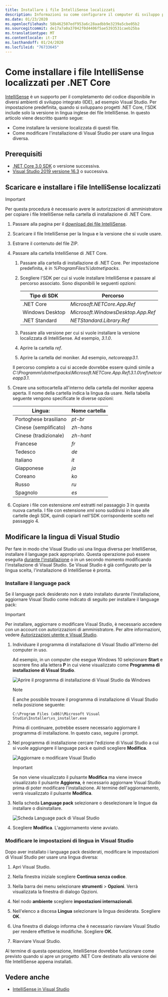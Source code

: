 ```yaml
---
title: Installare i file IntelliSense localizzati
description: Informazioni su come configurare il computer di sviluppo per l'uso di file IntelliSense localizzati per i progetti .NET Core in Visual Studio.
ms.date: 01/23/2020
ms.openlocfilehash: 58b462507edf953a6c28aadbb9e3239a5cbe05b2
ms.sourcegitcommit: de17a7a0a37042f0d4406f5ae5393531caeb25ba
ms.translationtype: MT
ms.contentlocale: it-IT
ms.lasthandoff: 01/24/2020
ms.locfileid: "76733645"
---
```

# <a name="how-to-install-localized-intellisense-files-for-net-core"></a>Come installare i file IntelliSense localizzati per .NET Core

[IntelliSense](/visualstudio/ide/using-intellisense) è un supporto per il completamento del codice disponibile in diversi ambienti di sviluppo integrato (IDE), ad esempio Visual Studio. Per impostazione predefinita, quando si sviluppano progetti .NET Core, l'SDK include solo la versione in lingua inglese dei file IntelliSense. In questo articolo viene descritto quanto segue:

- Come installare la versione localizzata di questi file.
- Come modificare l'installazione di Visual Studio per usare una lingua diversa.

## <a name="prerequisites"></a>Prerequisiti

- [.NET Core 3.0 SDK](https://dotnet.microsoft.com/download/dotnet-core) o versione successiva.
- [Visual Studio 2019 versione 16.3](https://visualstudio.microsoft.com/downloads/?utm_medium=microsoft&utm_source=docs.microsoft.com&utm_campaign=inline+link&utm_content=download+vs2019) o successiva.

## <a name="download-and-install-the-localized-intellisense-files"></a>Scaricare e installare i file IntelliSense localizzati

> [!IMPORTANT]
> Per questa procedura è necessario avere le autorizzazioni di amministratore per copiare i file IntelliSense nella cartella di installazione di .NET Core.

1. Passare alla pagina per il [download dei file IntelliSense](https://dotnet.microsoft.com/download/dotnet-core/intellisense).

1. Scaricare il file IntelliSense per la lingua e la versione che si vuole usare.

1. Estrarre il contenuto del file ZIP.

1. Passare alla cartella IntelliSense di .NET Core.

   1. Passare alla cartella di installazione di .NET Core. Per impostazione predefinita, è in *%ProgramFiles%\dotnet\packs*.
   1. Scegliere l'SDK per cui si vuole installare IntelliSense e passare al percorso associato. Sono disponibili le seguenti opzioni:

      | Tipo di SDK        | Percorso                               |
      | --------------- | ---------------------------------- |
      | .NET Core       | *Microsoft.NETCore.App.Ref*        |
      | Windows Desktop | *Microsoft.WindowsDesktop.App.Ref* |
      | .NET Standard   | *NETStandard.Library.Ref*          |
   
   1. Passare alla versione per cui si vuole installare la versione localizzata di IntelliSense. Ad esempio, *3.1.0*.
   1. Aprire la cartella *ref*.
   1. Aprire la cartella del moniker. Ad esempio, *netcoreapp3.1*.

   Il percorso completo a cui si accede dovrebbe essere quindi simile a *C:\Programmi\dotnet\packs\Microsoft.NETCore.App.Ref\3.1.0\ref\netcoreapp3.1*.

1. Creare una sottocartella all'interno della cartella del moniker appena aperta. Il nome della cartella indica la lingua da usare. Nella tabella seguente vengono specificate le diverse opzioni:

   | Lingua:              | Nome cartella |
   | --------------------- | ----------- |
   | Portoghese brasiliano  | *pt-br*     |
   | Cinese (semplificato)  | *zh-hans*   |
   | Cinese (tradizionale) | *zh-hant*   |
   | Francese                | *fr*        |
   | Tedesco                | *de*        |
   | Italiano               | *it*        |
   | Giapponese              | *ja*        |
   | Coreano                | *ko*        |
   | Russo               | *ru*        |
   | Spagnolo               | *es*        |

1. Copiare i file con estensione *xml* estratti nel passaggio 3 in questa nuova cartella. I file con estensione *xml* sono suddivisi in base alle cartelle degli SDK, quindi copiarli nell'SDK corrispondente scelto nel passaggio 4.

## <a name="modify-visual-studio-language"></a>Modificare la lingua di Visual Studio

Per fare in modo che Visual Studio usi una lingua diversa per IntelliSense, installare il language pack appropriato. Questa operazione può essere eseguita [durante l'installazione](/visualstudio/install/install-visual-studio#step-6---install-language-packs-optional) o in un secondo momento modificando l'installazione di Visual Studio. Se Visual Studio è già configurato per la lingua scelta, l'installazione di IntelliSense è pronta.

### <a name="install-the-language-pack"></a>Installare il language pack

Se il language pack desiderato non è stato installato durante l'installazione, aggiornare Visual Studio come indicato di seguito per installare il language pack:

> [!IMPORTANT]
> Per installare, aggiornare o modificare Visual Studio, è necessario accedere con un account con autorizzazioni di amministratore. Per altre informazioni, vedere [Autorizzazioni utente e Visual Studio](/visualstudio/ide/user-permissions-and-visual-studio).

1. Individuare il programma di installazione di Visual Studio all'interno del computer in uso.

   Ad esempio, in un computer che esegue Windows 10 selezionare **Start** e scorrere fino alla lettera **P** in cui viene visualizzato come **Programma di installazione di Visual Studio**.

   ![Aprire il programma di installazione di Visual Studio da Windows](./media/localized-intellisense/vs-installer-windows-start.png)

   > [!NOTE]
   > È anche possibile trovare il programma di installazione di Visual Studio nella posizione seguente:
   >
   > `C:\Program Files (x86)\Microsoft Visual Studio\Installer\vs_installer.exe`

   Prima di continuare, potrebbe essere necessario aggiornare il programma di installazione. In questo caso, seguire i prompt.

1. Nel programma di installazione cercare l'edizione di Visual Studio a cui si vuole aggiungere il language pack e quindi scegliere **Modifica**.

   ![Aggiornare o modificare Visual Studio](./media/localized-intellisense/vs-installer-modify.png)

   > [!IMPORTANT]
   > Se non viene visualizzato il pulsante **Modifica** ma viene invece visualizzato il pulsante **Aggiorna**, è necessario aggiornare Visual Studio prima di poter modificare l'installazione.
   > Al termine dell'aggiornamento, verrà visualizzato il pulsante **Modifica**.

1. Nella scheda **Language pack** selezionare o deselezionare le lingue da installare o disinstallare.

   ![Scheda Language pack di Visual Studio](./media/localized-intellisense/vs-modify-language-packs.png)

1. Scegliere **Modifica**. L'aggiornamento viene avviato.

### <a name="modify-language-settings-in-visual-studio"></a>Modificare le impostazioni di lingua in Visual Studio

Dopo aver installato i language pack desiderati, modificare le impostazioni di Visual Studio per usare una lingua diversa:

1. Apri Visual Studio.

1. Nella finestra iniziale scegliere **Continua senza codice**.

1. Nella barra dei menu selezionare **strumenti** > **Opzioni**. Verrà visualizzata la finestra di dialogo Opzioni.

1. Nel nodo **ambiente** scegliere **impostazioni internazionali**.

1. Nell'elenco a discesa **Lingua** selezionare la lingua desiderata. Scegliere **OK**. 

1. Una finestra di dialogo informa che è necessario riavviare Visual Studio per rendere effettive le modifiche. Scegliere **OK**.

1. Riavviare Visual Studio.

Al termine di questa operazione, IntelliSense dovrebbe funzionare come previsto quando si apre un progetto .NET Core destinato alla versione dei file IntelliSense appena installati.

## <a name="see-also"></a>Vedere anche

- [IntelliSense in Visual Studio](/visualstudio/ide/using-intellisense)
